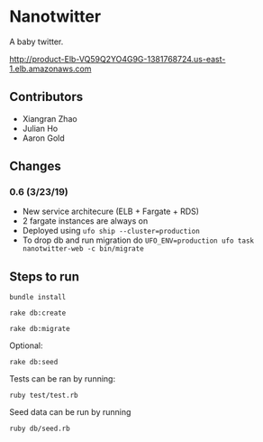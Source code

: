 # Nanotwitter

A baby twitter.

http://product-Elb-VQ59Q2YO4G9G-1381768724.us-east-1.elb.amazonaws.com

## Contributors

- Xiangran Zhao
- Julian Ho
- Aaron Gold

## Changes

### 0.6 (3/23/19)

- New service architecure (ELB + Fargate + RDS)
- 2 fargate instances are always on
- Deployed using `ufo ship --cluster=production`
- To drop db and run migration do `UFO_ENV=production ufo task nanotwitter-web -c bin/migrate`

## Steps to run

```
bundle install

rake db:create

rake db:migrate
```

Optional: 

```rake db:seed```

Tests can be ran by running:

```ruby test/test.rb```

Seed data can be run by running

```ruby db/seed.rb```
